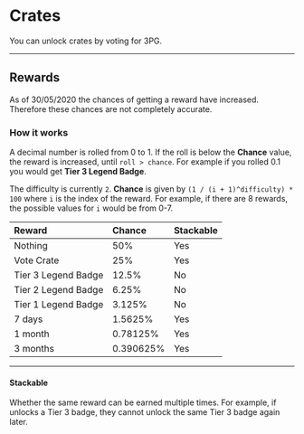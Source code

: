# Crates

You can unlock crates by voting for 3PG.

---

## Rewards
As of 30/05/2020 the chances of getting a reward have increased.
Therefore these chances are not completely accurate.

### How it works
A decimal number is rolled from 0 to 1.
If the roll is below the **Chance** value, the reward is increased, until `roll > chance`.
For example if you rolled 0.1 you would get __Tier 3 Legend Badge__.

The difficulty is currently `2`.
**Chance** is given by `(1 / (i + 1)^difficulty) * 100` where `i` is the index of the reward.
For example, if there are 8 rewards, the possible values for `i` would be from 0-7.

Reward  | Chance | Stackable
:-------|:------|:-----
Nothing | 50% | Yes
Vote Crate | 25% | Yes
Tier 3 Legend Badge | 12.5% | No
Tier 2 Legend Badge | 6.25% | No
Tier 1 Legend Badge | 3.125% | No
7 days <PRO> | 1.5625% | Yes
1 month <PRO> | 0.78125% | Yes
3 months <PRO> | 0.390625% | Yes

---

#### Stackable
Whether the same reward can be earned multiple times.
For example, if <User> unlocks a Tier 3 badge, they cannot unlock the same Tier 3 badge again later.